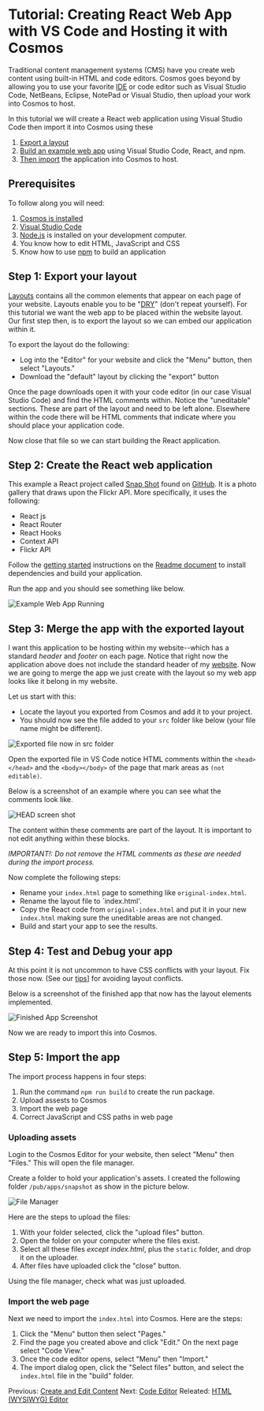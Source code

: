 # Tutorial: Creating React Web App with VS Code and Hosting it with Cosmos

Traditional content management systems (CMS) have you create web content using built-in HTML and code editors. Cosmos goes beyond by allowing you to use your favorite [IDE](https://en.wikipedia.org/wiki/Integrated_development_environment?msclkid=45de0b88c49911ecb8f91dfd783794ab) or code editor such as Visual Studio Code, NetBeans, Eclipse, NotePad or Visual Studio, then upload your work into Cosmos to host.

In this tutorial we will create a React web application using Visual Studio Code then import it into Cosmos using these

1. [Export a layout](#step-1-export-your-layout)
2. [Build an example web app](#step-2-create-an-angular-web-app-and-build-it) using Visual Studio Code, React, and npm.
3. [Then import](#step-3-import-the-web-page) the application into Cosmos to host.

## Prerequisites

To follow along you will need:

1. [Cosmos is installed ](https://github.com/CosmosSoftware/Cosmos.Cms/blob/main/Documentation/Installation/AzureClickInstall.md)
2. [Visual Studio Code](https://code.visualstudio.com)
3. [Node.js](https://nodejs.org) is installed on your development computer.
4. You know how to edit HTML, JavaScript and CSS
5. Know how to use [npm](https://docs.npmjs.com/cli/v6/commands/npm-build?msclkid=2ec764f0c49f11ec841c784956bfacb5) to build an application

## Step 1: Export your layout

[Layouts](https://github.com/CosmosSoftware/Cosmos.Cms/blob/main/Documentation/Layouts/About.md) contains all the common elements that appear on each page of your website. Layouts enable you to be "[DRY](https://en.wikipedia.org/wiki/Don%27t_repeat_yourself)" (don't repeat yourself). For this tutorial we want the web app to be placed within the website layout. Our first step then, is to export the layout so we can embed our application within it.

To export the layout do the following:
 
 * Log into the "Editor" for your website and click the "Menu" button, then select "Layouts."
 * Download the "default" layout by clicking the "export" button

Once the page downloads open it with your code editor (in our case Visual Studio Code) and find the HTML comments within. Notice the "uneditable" sections. These are part of the layout and need to be left alone. Elsewhere within the code there will be HTML comments that indicate where you should place your application code.

Now close that file so we can start building the React application.

## Step 2: Create the React web application

This example a React project called [Snap Shot](https://github.com/Yog9/SnapShot) found on [GitHub](https://github.com/Yog9/SnapShot). It is a photo gallery that draws upon the Flickr API.  More specifically, it uses the following:

* React js
* React Router
* React Hooks
* Context API
* Flickr API

Follow the [getting started](https://github.com/Yog9/SnapShot#getting-started) instructions on the [Readme document](https://github.com/Yog9/SnapShot#snap-shot-) to install dependencies and build your application.

Run the app and you should see something like below.

![Example Web App Running](https://github.com/CosmosSoftware/Cosmos.Cms/blob/main/Documentation/Content/Editors/SnapShotDemo.png)

## Step 3: Merge the app with the exported layout

I want this application to be hosting within my website--which has a standard *header* and *footer* on each page. Notice that right now the application above does not include the standard header of my [website](https://cosmos.moonrise.net).  Now we are going to merge the app we just create with the layout so my web app looks like it belong in my website.

Let us start with this:

* Locate the layout you exported from Cosmos and add it to your project.
* You should now see the file added to your `src` folder like below (your file name might be different).

![Exported file now in src folder](https://github.com/CosmosSoftware/Cosmos.Cms/blob/main/Documentation/Content/Editors/tutorial1-file-added.png)

Open the exported file in VS Code notice HTML comments within the `<head></head>` and the `<body></body>` of the page that mark areas as `(not editable)`.

Below is a screenshot of an example where you can see what the comments look like.

![HEAD screen shot](https://github.com/CosmosSoftware/Cosmos.Cms/blob/main/Documentation/Content/Editors/tutorial1-export-head-layout.png)

The content within these comments are part of the layout.  It is important to not edit anything within these blocks.

*IMPORTANT!: Do not remove the HTML comments as these are needed during the import process.*

Now complete the following steps:

* Rename your `index.html` page to something like `original-index.html`.
* Rename the layout file to `index.html'.
* Copy the React code from  `original-index.html` and put it in your new `index.html` making sure the uneditable areas are not changed.
* Build and start your app to see the results.

## Step 4: Test and Debug your app

At this point it is not uncommon to have CSS conflicts with your layout. Fix those now. (See our [tips](https://github.com/CosmosSoftware/Cosmos.Cms/blob/main/Documentation/Layouts/About.md#tips)] for avoiding layout conflicts.

Below is a screenshot of the finished app that now has the layout elements implemented.

![Finished App Screenshot](https://github.com/CosmosSoftware/Cosmos.Cms/blob/main/Documentation/Content/Editors/tutorial1-ready-to-import.png)

Now we are ready to import this into Cosmos.

## Step 5: Import the app

The import process happens in four steps:

1. Run the command `npm run build` to create the run package.
2. Upload assests to Cosmos
3. Import the web page
4. Correct JavaScript and CSS paths in web page

### Uploading assets

Login to the Cosmos Editor for your website, then select "Menu" then "Files."  This will open the file manager.

Create a folder to hold your application's assets.  I created the following folder `/pub/apps/snapshot` as show in the picture below.

![File Manager](https://github.com/CosmosSoftware/Cosmos.Cms/blob/main/Documentation/Content/Editors/tutorial1-filemanager.png)

Here are the steps to upload the files:

1. With your folder selected, click the "upload files" button.
2. Open the folder on your computer where the files exist.
3. Select all these files *except index.html*, plus the `static` folder, and drop it on the uploader.
4. After files have uploaded click the "close" button.

Using the file manager, check what was just uploaded.

### Import the web page

Next we need to import the `index.html` into Cosmos. Here are the steps:

1. Click the "Menu" button then select "Pages."
2. Find the page you created above and click "Edit." On the next page select "Code View."
3. Once the code editor opens, select "Menu" then "Import."
4. The import dialog open, click the "Select files" button, and select the `index.html` file in the "build" folder.

Previous: [Create and Edit Content](https://github.com/CosmosSoftware/Cosmos.Cms/tree/main/Documentation/Content) Next: [Code Editor](https://github.com/CosmosSoftware/Cosmos.Cms/blob/main/Documentation/Content/Editors/CodeEditor.md) Releated: [HTML (WYSIWYG) Editor](https://github.com/CosmosSoftware/Cosmos.Cms/edit/main/Documentation/Content/Editors/WYSIWYG(HTMLEditor).md)
